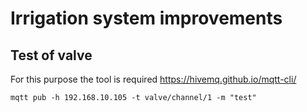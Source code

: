# Irrigation system improvements


## Test of valve

For this purpose the tool is required https://hivemq.github.io/mqtt-cli/

```
mqtt pub -h 192.168.10.105 -t valve/channel/1 -m "test"
```